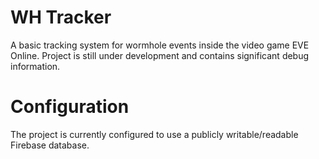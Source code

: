 # WH Tracker
A basic tracking system for wormhole events inside the video game EVE Online. Project is still under development and contains significant debug information.

# Configuration
The project is currently configured to use a publicly writable/readable Firebase database.


